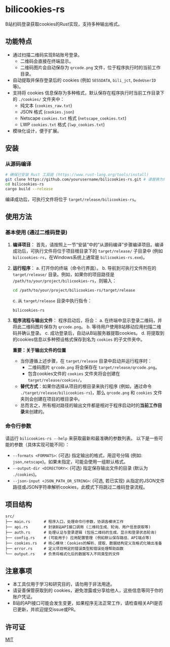 # bilicookies-rs

B站扫码登录获取cookies的Rust实现，支持多种输出格式。

## 功能特点

- 通过扫描二维码实现B站账号登录。
    - 二维码会直接在终端显示。
    - 二维码图片会自动保存为 `qrcode.png` 文件，位于程序执行时的当前工作目录。
- 自动提取并保存登录后的 cookies (例如 `SESSDATA`, `bili_jct`, `DedeUserID` 等)。
- 支持将 cookies 信息保存为多种格式，默认保存在程序执行时当前工作目录下的 `./cookies/` 文件夹中：
    - 纯文本 (`cookies_raw.txt`)
    - JSON 格式 (`cookies.json`)
    - Netscape `cookies.txt` 格式 (`netscape_cookies.txt`)
    - LWP `cookies.txt` 格式 (`lwp_cookies.txt`)
- 模块化设计，便于扩展。

## 安装

### 从源码编译

```bash
# 确保已安装 Rust 工具链 (https://www.rust-lang.org/tools/install)
git clone https://github.com/yourusername/bilicookies-rs.git # 请替换为你的仓库实际地址
cd bilicookies-rs
cargo build --release
```

编译成功后，可执行文件将位于 `target/release/bilicookies-rs`。

## 使用方法

### 基本使用 (通过二维码登录)

1.  **编译项目**：
    首先，请按照上一节“安装”中的“从源码编译”步骤编译项目。编译成功后，可执行文件将位于项目根目录下的 `target/release/` 子目录中 (例如 `bilicookies-rs`，在Windows系统上通常是 `bilicookies-rs.exe`)。

2.  **运行程序**：
    a. 打开你的终端（命令行界面）。
    b. 导航到可执行文件所在的 `target/release/` 目录。例如，如果你的项目路径是 `/path/to/your/project/bilicookies-rs`，则输入：
       ```bash
       cd /path/to/your/project/bilicookies-rs/target/release
       ```
    c. 从 `target/release` 目录中执行指令：
       ```bash
       bilicookies-rs
       ```

3.  **程序流程与输出文件**：
    程序启动后，将会：
    a. 在终端中显示登录二维码，并将此二维码图片保存为 `qrcode.png`。
    b. 等待用户使用B站移动应用扫描二维码并确认登录。
    c. 成功登录后，自动从B站服务器提取cookies。
    d. 将提取到的cookies信息以多种预设格式保存到名为 `cookies` 的子文件夹中。

    **重要：关于输出文件的位置**
    -   当你遵循上述步骤，在 `target/release` 目录中启动并运行程序时：
        -   二维码图片 `qrcode.png` 将会保存在 `target/release/qrcode.png`。
        -   包含cookies文件的 `cookies` 文件夹将会创建在 `target/release/cookies/`。
    -   **替代方式**：如果你选择从项目的根目录来执行程序 (例如，通过命令 `./target/release/bilicookies-rs`)，那么 `qrcode.png` 和 `cookies` 文件夹则会创建在项目的根目录中。
    -   总而言之，所有相对路径的输出文件都是相对于程序启动时的**当前工作目录**来创建的。

### 命令行参数

请运行 `bilicookies-rs --help` 来获取最新和最准确的参数列表。
以下是一些可能的参数（具体实现可能不同）：

- `--formats <FORMATS>`: (可选) 指定输出的格式，用逗号分隔 (例如: `json,netscape`)。如果未指定，可能会使用一组默认格式。
- `--output-dir <DIRECTORY>`: (可选) 指定保存输出文件的目录 (默认为 `./cookies`)。
- `--json-input <JSON_PATH_OR_STRING>`: (可选, 若已实现) 从指定的JSON文件路径或JSON字符串解析cookies，此模式下将跳过二维码登录流程。

## 项目结构

```
src/
├── main.rs      # 程序入口，处理命令行参数，协调各模块工作
├── api.rs       # 封装B站API接口调用 (二维码生成、轮询、用户信息获取等)
├── auth.rs      # 处理认证与登录逻辑 (包括二维码的生成、显示和登录状态轮询)
├── config.rs    # (可能用于) 应用配置管理 (例如默认保存路径、API端点等)
├── cookies.rs   # 核心模块：Cookies的解析、提取、数据结构定义及格式化输出准备
├── error.rs     # 定义项目特定的错误类型和错误处理帮助函数
└── output.rs    # 负责将格式化后的数据写入不同类型的文件
```

## 注意事项

- 本工具仅用于学习和研究目的，请勿用于非法用途。
- 请妥善保管获取到的 cookies，避免泄露或分享给他人，这些信息等同于你的账户凭证。
- B站的API接口可能会发生变更，如果程序无法正常工作，请检查相关API是否已更新，并欢迎提交issue或PR。

## 许可证

[MIT](LICENSE)